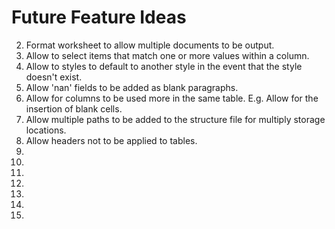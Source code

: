 # Future Feature Ideas

2. Format worksheet to allow multiple documents to be output.
3. Allow to select items that match one or more values within a column.
4. Allow to styles to default to another style in the event that the style doesn't exist.
5. Allow 'nan' fields to be added as blank paragraphs.
6. Allow for columns to be used more in the same table. E.g. Allow for the insertion of blank cells.
7. Allow multiple paths to be added to the structure file for multiply storage locations.
8. Allow headers not to be applied to tables.
9. 
10.
11.
12. 
13.
14. 
15. 
 
